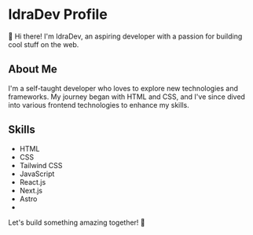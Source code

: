 # IdraDev Profile

👋 Hi there! I'm IdraDev, an aspiring developer with a passion for building cool stuff on the web.

## About Me
I'm a self-taught developer who loves to explore new technologies and frameworks. My journey began with HTML and CSS, and I've since dived into various frontend technologies to enhance my skills.

## Skills
- HTML
- CSS
- Tailwind CSS
- JavaScript
- React.js
- Next.js
- Astro
- 
Let's build something amazing together! 🚀

<!--
**IdraDev/IdraDev** is a ✨ _special_ ✨ repository because its `README.md` (this file) appears on your GitHub profile.

Here are some ideas to get you started:

- 🔭 I’m currently working on ...
- 🌱 I’m currently learning ...
- 👯 I’m looking to collaborate on ...
- 🤔 I’m looking for help with ...
- 💬 Ask me about ...
- 📫 How to reach me: ...
- 😄 Pronouns: ...
- ⚡ Fun fact: ...
-->
